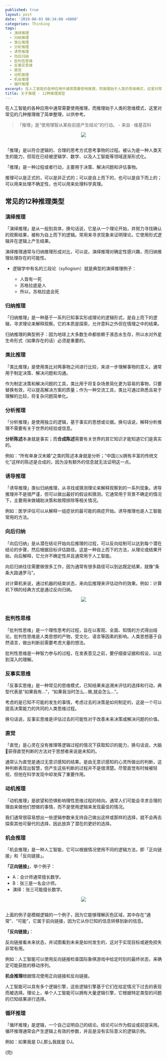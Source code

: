 ```yaml
---
published: true
layout: post
date: '2019-08-03 08:34:00 +0800'
categories: Thinking
tags:
  - 演绎推理
  - 归纳推理
  - 类比推理
  - 分析推理
  - 诱导推理
  - 向后归纳
  - 批判性思维
  - 反事实思维
  - 直觉
  - 动机推理
  - 机会推理
  - 循环推理
excerpt: 在人工智能的各种应用中通常需要使用推理，而推理始于人类的思维模式，这里对常见的一些推理类型做了简单整理，以供参考。
title: 关于推理 - 12种推理类型
---
```


在人工智能的各种应用中通常需要使用推理，而推理始于人类的思维模式，这里对常见的几种推理做了简单整理，以供参考。


> 「推理」是“使用理智从某些前提产生结论”的行动。    - 来自 · 维基百科

<div align="center"><img src="https://www.bobinsun.cn/assets/images/reasoning-01.jpg"/></div><br>

「推理」是以符合逻辑的、合理的思考方式思考事物的过程。被认为是一种人类天生的能力，但现在已经被逻辑学、数学、以及人工智能等领域逐渐形式化。


「推理」是一种过程或者行动，主要用于决策、解决问题和评估事物。

推理可以是正式的，可以是非正式的；可以是自上而下的，也可以是自下而上的；可以用来处理不确定性，也可以用来处理科学真理。


## 常见的12种推理类型


### 演绎推理

「演绎推理」是从一般到具体，换句话说，它是从一个理论开始，并努力寻找确认的观察结果，被称为自上而下的逻辑。常用来寻求现象来证明理论。它使用形式逻辑并在逻辑上产生结果。

演绎推理通常与归纳推理形成对比，可以说，演绎推理对确定性感兴趣，而归纳推理处理存在的可能性。

* 逻辑学中有名的三段论（syllogism）就是典型的演绎推理例子：

	- 人皆有一死
	- 苏格拉底是人
	- 所以，苏格拉底会死

### 归纳推理

「归纳推理」是一种基于一系列已知事实形成理论的逻辑形式，是自上而下的逻辑，寻求理论来解释观察。它的本质是探索，允许意料之外但在情理之中的结果。

归纳推理的典型例子：因为地球上大多数生命都依赖于液态水生存，所以水对外星生命形式（如果存在的话）必须是重要的。

### 类比推理

「类比推理」是使用类比对两事物之间进行比较，来进一步理解事物的意义。通常用于制定决策、解决问题和沟通。

作为制定决策和解决问题的工具，类比用于将复杂场景简化更为容易的事物，只要替换有效，可以提高解决方案的质量；作为一种交流工具，类比可通过熟悉且易于理解的比较，将复杂问题简单化。

### 分析推理

「分析推理」是使用独立的逻辑，基于事实的思想或论据。换句话说，解释分析推理不需要有关于世界的经验或信息。

**分析陈述**本身就是事实；而**合成陈述**需要有关世界的其它知识才能知道它们是真实的。

例如：“所有单身汉未婚”之类的陈述本身就是分析；“中国🇨🇳拥有丰富的传统文化”这样的陈述是合成的，因为没有额外的信息就无法证明这一点。

### 诱导推理

「诱导推理」类似归纳推理，从寻找或猜测理论来解释观察到的一系列现象。诱导推理并不是很严谨，但可以做出最好的假设和猜测。它通常用于背景不确定的情况下，主要用来做辅助决策和故障排除等相关情况。

例如：医学评估可以从解释一组症状的最可能的病症开始。诱导推理也是人工智能常用的方法。

### 向后归纳

「向后归纳」是从潜在结论开始向后推理的过程，可以反向绘制可以达到每个潜在结论的步骤，然后根据目标评估路径。这是一种自上而下的方法，从理论或结果开始，向后解释，它允许不确定性并且通常用于人工智能。

向后归纳往往需要做很多工作，因为通常有很多路径可以到达既定结果，就像“条条大路通罗马”。

对计算机来说，通过机器的结束状态，来向后推理来评估动作的效果。例如：计算机下棋的经典方式是通过反向归纳。

<div align="center"><img src="https://www.bobinsun.cn/assets/images/reasoning-02.jpg"/></div><br>

<script async src="https://pagead2.googlesyndication.com/pagead/js/adsbygoogle.js"></script>
<ins class="adsbygoogle"
     style="display:block; text-align:center;"
     data-ad-layout="in-article"
     data-ad-format="fluid"
     data-ad-client="ca-pub-3828096221540362"
     data-ad-slot="4243777471"></ins>
<script>
     (adsbygoogle = window.adsbygoogle || []).push({});
</script>


### 批判性思维

「批判性思维」是一个理性思考的过程，旨在以客观、全面、知情的方式得出结论。批判性思维是人类思想的产物，受文化、语言等因素的影响。人类思想基于自然语言，做出判断前需要考虑大量的想法。

批判性思维是一种智力参与的过程，在发表意见之前，要仔细查证据和假设，以达到深入的理解。

### 反事实思维

「反事实思维」是一种常见的思维模式，已知结果来追溯未评估的选择和行动，典型代表是“如果我有...”，“如果我当时怎么...做,就会怎么...”。

考虑的是已知不可能的发生的事情，考虑过去的决策是如何制定的，这是一个可以提高决策能力的共同的人类思维过程。

换句话说，反事实思维是评估过去的可能性对于改善未来决策或解决问题的价值。

### 直觉

「直觉」是心灵在没有推理等逻辑过程的情况下获取知识的能力，换句话说，大脑🧠获得直觉判断的方法对于思想者来说是未知的。

通常认为直觉是通过无意识感知的结果。是由无意识感知的心灵所做出的判断，这种判断表现出智慧，但产生这些判断的过程并不是很清楚。尽管直觉有时候被轻视，但他在科学发现中却发挥了重要作用。

### 动机推理

「动机推理」是欲望和恐惧影响理性思维过程的倾向。通常人们可能会寻求合理的理由来做他们想做的事情，而不是使用逻辑来发现最佳的情况。

我们通常很容易想出一些逻辑参数来支持自己做出这样或那样的选择，就不会再去探索其他可替代的选择，因此放弃了潜在的更好的选择。

### 机会推理

「机会推理」是一种人工智能，它可以根据情况使用不同的逻辑方法，即「正向链接」和「反向链接」。

**「正向链接」**，举个例子：

* A：会计师通常擅长数学。
* B：张三是一名会计师。
* 演绎：张三可能擅长数学。

<div align="center"><img src="https://www.bobinsun.cn/assets/images/reasoning-03.jpg"/></div><br>

上面的例子是模糊逻辑的一个例子，因为它能够理解灰色区域，其中存在“通常”、“可能”，它属于前向链接，因为它从你已知的信息转移到新的信息。

**「反向链接」**：

反向链接看未来状态，并试图看到未来是如何发生的，这对于实现目标或避免损失非常有用。

例如：人工智能可以使用反向链接检查国际象棋游戏中给定时刻的最终状态，来确定可能获胜的移动序列。

**机会推理**根据情况使用正向链接和反向链接。

人工智能可以具有多个逻辑引擎，这些逻辑引擎基于它们在给定情况下过去的表现而被选择。理论上，单个人工智能可以拥有大量逻辑引擎，它根据特定类型的问题的已知结果进行选择。

### 循环推理

「循环推理」是逻辑，一个自己证明自己的结论。结论可以作为假设或前提采用。循环推理通常会产生逻辑上有效的参数，并且是没有实际意义的逻辑示例。

例如：如果我是 DJ,那么我就是 DJ。


(完)
